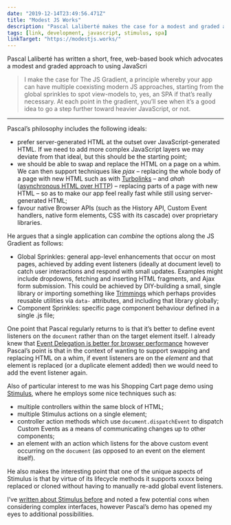 ```yaml
---
date: "2019-12-14T23:49:56.471Z"
title: "Modest JS Works"
description: "Pascal Laliberté makes the case for a modest and graded approach to using JavaScript "
tags: [link, development, javascript, stimulus, spa]
linkTarget: "https://modestjs.works/"
---
```

Pascal Laliberté has written a short, free, web-based book which advocates a modest and graded approach to using JavaScri
> I make the case for The JS Gradient, a principle whereby your app can have multiple coexisting modern JS approaches, starting from the global sprinkles to spot view-models to, yes, an SPA if that’s really necessary. At each point in the gradient, you’ll see when it’s a good idea to go a step further toward heavier JavaScript, or not.
---

Pascal’s philosophy includes the following ideals:

- prefer server-generated HTML at the outset over JavaScript-generated HTML. If we need to add more complex JavaScript layers we may deviate from that ideal, but this should be the starting point;
- we should be able to swap and replace the HTML on a page on a whim. We can then support techniques like _pjax_ – replacing the whole body of a page with new HTML such as with [Turbolinks](https://github.com/turbolinks/turbolinks) – and _ahah_ ([asynchronous HTML over HTTP](http://microformats.org/wiki/rest/ahah)) – replacing parts of a page with new HTML – so as to make our app feel really fast while still using server-generated HTML; 
- favour native Browser APIs (such as the History API, Custom Event handlers, native form elements, CSS with its cascade) over proprietary libraries.

He argues that a single application can _combine_ the options along the JS Gradient as follows:

- Global Sprinkles: general app-level enhancements that occur on most pages, achieved by adding event listeners (ideally at document level) to catch user interactions and respond with small updates. Examples might include dropdowns, fetching and inserting HTML fragments, and Ajax form submission. This could be achieved by DIY-building a small, single library or importing something like [Trimmings](https://postlight.github.io/trimmings/) which perhaps provides reusable utilities via `data-` attributes, and including that library globally; 
- Component Sprinkles: specific page component behaviour defined in a single .js file; 



One point that Pascal regularly returns to is that it’s better to define event listeners on the `document` rather than on the target element itself. I already knew that [Event Delegation is better for browser performance](https://gomakethings.com/event-delegation-and-multiple-selectors-with-vanilla-js/) however Pascal’s point is that in the context of wanting to support swapping and replacing HTML on a whim, if event listeners are on the _element_  and that element is replaced (or a duplicate element added) then we would need to add the event listener again. 

Also of particular interest to me was his Shopping Cart page demo using [Stimulus](https://stimulusjs.org/), where he employs some nice techniques such as:

- multiple controllers within the same block of HTML; 
- multiple Stimulus actions on a single element;
- controller action methods which use `document.dispatchEvent` to dispatch Custom Events as a means of communicating changes up to other components;
- an element with an action which listens for the above custom event occurring on the `document` (as opposed to an event on the element itself).

He also makes the interesting point that one of the unique aspects of Stimulus is that by virtue of its lifecycle methods it supports xxxxx being replaced or cloned without having to manually re-add global event listeners.

I’ve [written about Stimulus before](https://fuzzylogic.me/posts/progressively-enhanced-javascript-with-stimulus/) and noted a few potential cons when considering complex interfaces, however Pascal’s demo has opened my eyes to additional possibilities.
